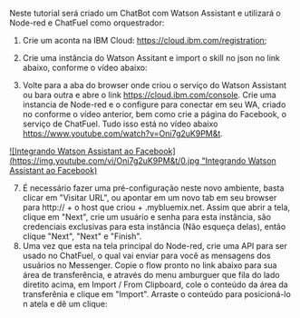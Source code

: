 Neste tutorial será criado um ChatBot com Watson Assistant e utilizará o Node-red e ChatFuel como orquestrador:
1) Crie um aconta na IBM Cloud: https://cloud.ibm.com/registration;
2) Crie uma instância do Watson Assitant e import o skill no json no link abaixo, conforme o vídeo abaixo:

3) Volte para a aba do browser onde criou o serviço do Watson Assistant ou bara outra e abre o link https://cloud.ibm.com/console. 
   Crie uma instancia de Node-red e o configure para conectar em seu WA, criado no conforme o vídeo anterior, bem como crie a página do Facebook, o serviço de ChatFuel.
   Tudo isso está no vídeo abaixo https://www.youtube.com/watch?v=Oni7g2uK9PM&t.
   
[![Integrando Watson Assistant ao Facebook](https://img.youtube.com/vi/Oni7g2uK9PM&t/0.jpg "Integrando Watson Assistant ao Facebook)](https://www.youtube.com/watch?v=Oni7g2uK9PM&t)

7) É necessário fazer uma pré-configuração neste novo ambiente, basta clicar em "Visitar URL", ou apontar em um novo tab em seu browser para http:// + o host que criou + .mybluemix.net. Assim que abrir a tela, clique em "Next", crie um usuário e senha para esta instância, são credenciais exclusivas para esta instância (Não esqueça delas), então clique "Next", "Next" e "Finish".
8) Uma vez que esta na tela principal do Node-red, crie uma API para ser usado no ChatFuel, o qual vai enviar para você as mensagens dos usuários no Messenger. Copie o flow pronto no link abaixo para sua área de transferência, e através do menu amburguer que fila do lado diretito acima, em Import / From Clipboard, cole o conteúdo da área da transferênia e clique em "Import". Arraste o conteúdo para posicioná-lo n atela e dê um clique:


